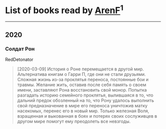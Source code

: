# List of books read by [ArenF](http://vk.com/id113523157)<sup>1</sup>
---

## 2020

### Солдат Рон
RedDetonator
> [2020-03-09] История о Роне перемещается в другой мир. 
> Альтернатива книгам о Гарри П, где они не стали друзьями.
> Сложная жизнь из-за проклятья переноса, постоянные бои и травмы. Желание жить, оставив после себя память о своем имени, заставляют Рона восстановить свой монор. Попытка разгадать историю семейного проклятья, вылившаяся в то, что дальний предок обозленный на то, что Рону удалось выполнить свой предназначение в мире его переноса уничтожив матку насекомых, перенес его в новый мир.
> Только железная Воля, взращенная и выкованная в боях и потерях своих сослуживцев в другом мире помогут ему преодолеть все невзгоды.



